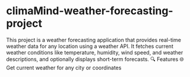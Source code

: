 # climaMind-weather-forecasting-project
This project is a weather forecasting application that provides real-time weather data for any location using a weather API. It fetches current weather conditions like temperature, humidity, wind speed, and weather descriptions, and optionally displays short-term forecasts.  🔍 Features 🌐 Get current weather for any city or coordinates  
